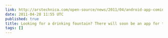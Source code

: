 ```yaml
---
link: http://arstechnica.com/open-source/news/2011/04/android-app-coming-for-public-drinking-fountain-hunters.ars?utm_source=rss&utm_medium=rss&utm_campaign=rss
date: 2011-04-28 11:55 UTC
published: true
title: Looking for a drinking fountain? There will soon be an app for that
tags: []
---
```



